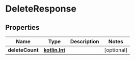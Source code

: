 # DeleteResponse

## Properties
Name | Type | Description | Notes
------------ | ------------- | ------------- | -------------
**deleteCount** | [**kotlin.Int**](.md) |  |  [optional]
